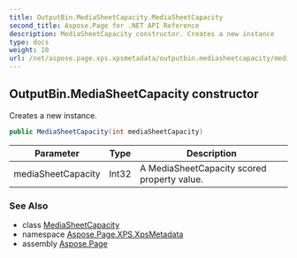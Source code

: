 ```yaml
---
title: OutputBin.MediaSheetCapacity.MediaSheetCapacity
second_title: Aspose.Page for .NET API Reference
description: MediaSheetCapacity constructor. Creates a new instance
type: docs
weight: 10
url: /net/aspose.page.xps.xpsmetadata/outputbin.mediasheetcapacity/mediasheetcapacity/
---
```

## OutputBin.MediaSheetCapacity constructor

Creates a new instance.

```csharp
public MediaSheetCapacity(int mediaSheetCapacity)
```

| Parameter | Type | Description |
| --- | --- | --- |
| mediaSheetCapacity | Int32 | A MediaSheetCapacity scored property value. |

### See Also

* class [MediaSheetCapacity](../)
* namespace [Aspose.Page.XPS.XpsMetadata](../../outputbin.mediasheetcapacity/)
* assembly [Aspose.Page](../../../)


